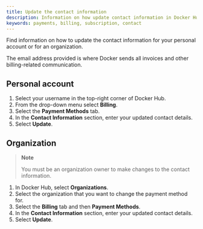 ```yaml
---
title: Update the contact information
description: Information on how update contact information in Docker Hub
keywords: payments, billing, subscription, contact
---
```


Find information on how to update the contact information for your personal account or for an organization. 

The email address provided is where Docker sends all invoices and other billing-related communication.

## Personal account

1. Select your username in the top-right corner of Docker Hub.
2. From the drop-down menu select **Billing**.
3. Select the **Payment Methods** tab. 
4. In the **Contact Information** section, enter your updated contact details. 
5. Select **Update**. 

## Organization 

> **Note**
>
> You must be an organization owner to make changes to the contact information.

1. In Docker Hub, select **Organizations**.
2. Select the organization that you want to change the payment method for. 
3. Select the **Billing** tab and then **Payment Methods**.
4. In the **Contact Information** section, enter your updated contact details. 
5. Select **Update**.
